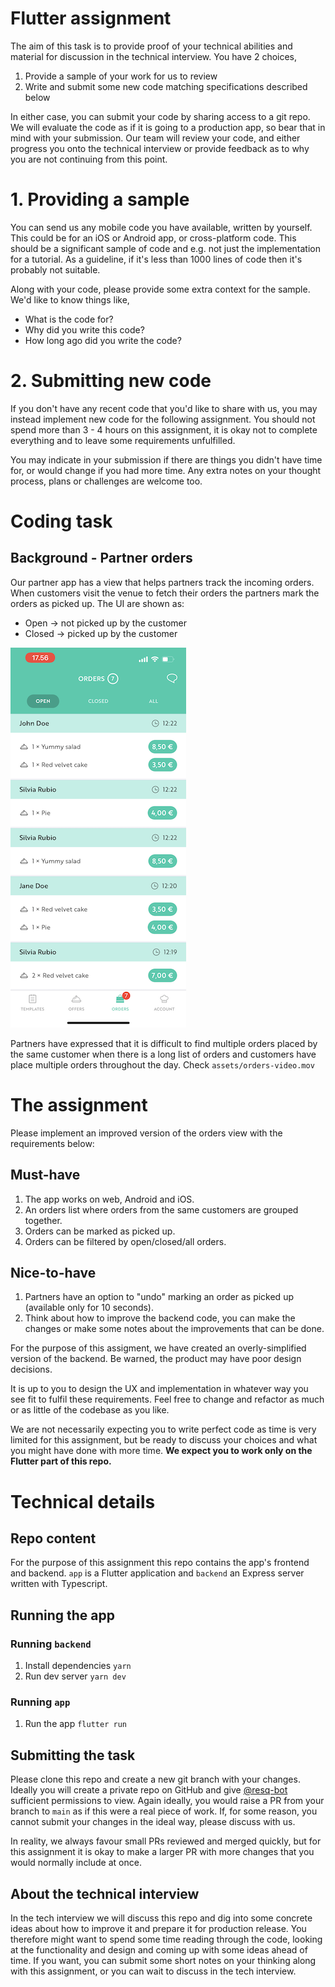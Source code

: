 # Flutter assignment

The aim of this task is to provide proof of your technical abilities and material for discussion in the technical interview. You have 2 choices,

1. Provide a sample of your work for us to review
2. Write and submit some new code matching specifications described below

In either case, you can submit your code by sharing access to a git repo. We will evaluate the code as if it is going to a production app, so bear that in mind with your submission. Our team will review your code, and either progress you onto the technical interview or provide feedback as to why you are not continuing from this point.

# 1. Providing a sample

You can send us any mobile code you have available, written by yourself. This could be for an iOS or Android app, or cross-platform code. This should be a significant sample of code and e.g. not just the implementation for a tutorial. As a guideline, if it's less than 1000 lines of code then it's probably not suitable.

Along with your code, please provide some extra context for the sample. We'd like to know things like,

- What is the code for?
- Why did you write this code?
- How long ago did you write the code?

# 2. Submitting new code

If you don't have any recent code that you'd like to share with us, you may instead implement new code for the following assignment. You should not spend more than 3 - 4 hours on this assignment, it is okay not to complete everything and to leave some requirements unfulfilled. 

You may indicate in your submission if there are things you didn't have time for, or would change if you had more time. Any extra notes on your thought process, plans or challenges are welcome too.


# Coding task

## Background - Partner orders

Our partner app has a view that helps partners track the incoming orders. When customers visit the venue to fetch their orders the partners mark the orders as picked up. The UI are shown as:
 - Open -> not picked up by the customer
 - Closed -> picked up by the customer

![Orders](./assets/orders.PNG "Orders")

Partners have expressed that it is difficult to find multiple orders placed by the same customer when there is a long list of orders and customers have place multiple orders throughout the day. Check `assets/orders-video.mov`

# The assignment
Please implement an improved version of the orders view with the requirements below:

## Must-have
1. The app works on web, Android and iOS.
2. An orders list where orders from the same customers are grouped together.
2. Orders can be marked as picked up.
3. Orders can be filtered by open/closed/all orders.

## Nice-to-have
1. Partners have an option to "undo" marking an order as picked up (available only for 10 seconds).
2. Think about how to improve the backend code, you can make the changes or make some notes about the improvements that can be done.

For the purpose of this assigment, we have created an overly-simplified version of the backend. Be warned, the product may have poor design decisions.

It is up to you to design the UX and implementation in whatever way you see fit to fulfil these requirements. Feel free to change and refactor as much or as little of the codebase as you like. 

We are not necessarily expecting you to write perfect code as time is very limited for this assignment, but be ready to discuss your choices and what you might have done with more time. **We expect you to work only on the Flutter part of this repo.**

# Technical details

## Repo content

For the purpose of this assignment this repo contains the app's frontend and backend. `app` is a Flutter application and `backend` an Express server written with Typescript.

## Running the app

### Running `backend`
1. Install dependencies `yarn`
2. Run dev server `yarn dev`

### Running `app`
1. Run the app `flutter run`

## Submitting the task
Please clone this repo and create a new git branch with your changes. Ideally you will create a private repo on GitHub and give [@resq-bot](https://github.com/resq-bot) sufficient permissions to view. Again ideally, you would raise a PR from your branch to `main` as if this were a real piece of work. If, for some reason, you cannot submit your changes in the ideal way, please discuss with us.

In reality, we always favour small PRs reviewed and merged quickly, but for this assignment it is okay to make a larger PR with more changes that you would normally include at once.

## About the technical interview

In the tech interview we will discuss this repo and dig into some concrete ideas about how to improve it and prepare it for production release. You therefore might want to spend some time reading through the code, looking at the functionality and design and coming up with some ideas ahead of time. If you want, you can submit some short notes on your thinking along with this assignment, or you can wait to discuss in the tech interview.
